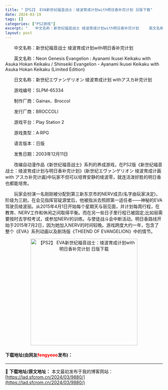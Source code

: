 ```yaml
---
title: "【PS2】 EVA新世纪福音战士：绫波育成计划with明日香补完计划 日版下载"
date: 2024-03-19
tags: []
categories: ["PS2游戏"]
excerpt: "　　中文名称：新世纪福音战士 绫波育成计划with明日香补完计划 　　英文名称：Neon Genesis Evangelion : Ayanami Ikusei Keikaku with Asuka Hokan Keikaku / Shinseiki Evangelion - Ayanami Iku&hellip;"
layout: post
---
```


 <p>　　中文名称：新世纪福音战士 绫波育成计划with明日香补完计划</p> <p>　　英文名称：Neon Genesis Evangelion : Ayanami Ikusei Keikaku with Asuka Hokan Keikaku / Shinseiki Evangelion - Ayanami Ikusei Keikaku with Asuka Hokan Keikaku (Limited Edition)</p> <p>　　日文名称：新世纪エヴァンゲリオン 绫波育成计划 withアスカ补完计划</p> <p>　　游戏编号：SLPM-65334</p> <p>　　制作厂商：Gainax、Broccol</p> <p>　　发行厂商：BROCCOLI</p> <p>　　游戏平台：Play Station 2</p> <p>　　游戏类型：A&middot;RPG</p> <p>　　语言版本：日版</p> <p>　　发售日期：2003年12月11日</p> <p>　　改编自动漫作品《新世纪福音战士》系列的养成游戏，在PS2版《新世纪福音战士：绫波育成计划与明日香补完计划》(新世纪エヴァンゲリオン 绫波育成计画 with アスカ补完计画)中玩家不但可以培育安静的绫波零，就连活泼好胜的明日香也都能培育。</p> <p>　　玩家会扮演一名刚刚被分配到第三新东京市的NERV成员(名字由玩家决定)，阶级为三尉。在会见指挥官碇源堂后，他被指派去照顾第一适任者&mdash;&mdash;神秘的EVA驾驶员绫波丽。从2015年4月1日开始每个星期天与丽见面，并计划每周行程，在教育、NERV工作和休闲之间取得平衡。而在另一些日子里行程已被固定;比如丽需要按时去学校考试，或参加NERV的训练。与使徒战斗会中断活动。明日香路线开始于2015年7月2日，因为她加入NERV的时间较晚。游戏跨度大约一年，包含了整个《EVA》系列动画以及剧场版《THEEND OF EVANGELION》中的情节。</p> <p align="center"><img align="" border="0" src="https://lad.sfcrom.cn/wp-content/uploads/2024/03/20240319_65f998e97aede.jpg" width="342" alt="【PS2】 EVA新世纪福音战士：绫波育成计划with明日香补完计划 日版下载" /></p> <p><h4>下载地址(由网友<font color="red">fengyeoo</font>发布)：</h4></p> 

---
📖 **下载地址/原文地址：** 本文最初发布于我的博客网站：[https://lad.sfcrom.cn/2024/03/9880/](https://lad.sfcrom.cn/2024/03/9880/)
